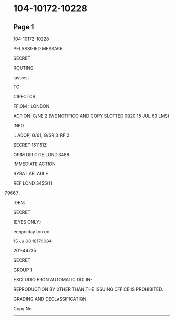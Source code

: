 # 104-10172-10228

## Page 1

104-10172-10228

PELASSIFIED MESSAGE.

SECRET

ROUTING

lassiesi

TO

CIRECTOR

FF.OM : LONDON

ACTION: C/NE 2 (WE NOTIFICO AND COPY SLOTTED 0920 15 JUL 63 LMS)

INFO

.: ADOP, G/61, G/SR 3, RF 2

SECRET 151151Z

OPIM DIR CITE LOND 3486

IMMEDIATE ACTION

RYBAT AELADLE

REF LOND 3455(11

79667)

IDEN:

SECRET

(EYES ONLY)

eenpoiday ton oo

15 Ju 63 18179634

201-44735

SECRET

GROUP 1

EXCLUDIO FRON AUTOMATIC DOLIN-

REPRODUCTION BY OTHER THAN THE ISSUING OFFICE IS PROHIBITED.

GRADING AND DECLASSIFICATIQN.

Copy No.

---


